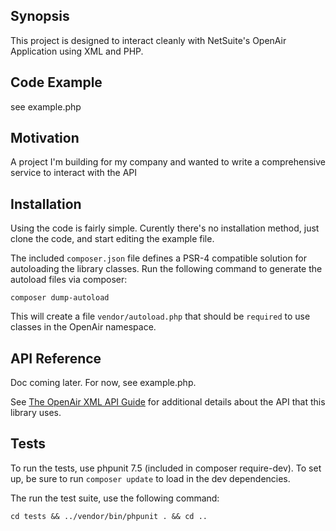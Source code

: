 ## Synopsis

This project is designed to interact cleanly with NetSuite's OpenAir Application using XML and PHP.

## Code Example

see example.php

## Motivation

A project I'm building for my company and wanted to write a comprehensive service to interact with the API

## Installation

Using the code is fairly simple.  Curently there's no installation method, just clone the code, and start editing the example file.

The included `composer.json` file defines a PSR-4 compatible solution for autoloading the library classes. Run the following command to generate the autoload files via composer:

```
composer dump-autoload
```

This will create a file `vendor/autoload.php` that should be `required` to use classes in the OpenAir namespace.

## API Reference

Doc coming later.  For now, see example.php.

See [The OpenAir XML API Guide](https://www.openair.com/download/OpenAirXMLAPIGuide.pdf) for additional details about the API that this library uses.

## Tests

To run the tests, use phpunit 7.5 (included in composer require-dev). To set up, be sure to run `composer update` to load in the dev dependencies.

The run the test suite, use the following command:

```
cd tests && ../vendor/bin/phpunit . && cd ..
```
